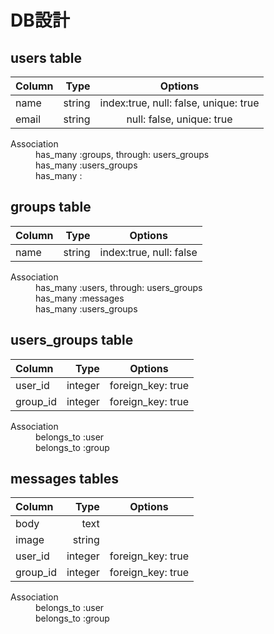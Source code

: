 # **DB設計**


## **users table**


|   Column   |     Type     |             Options                    |
|:-----------|-------------:|:--------------------------------------:|
|    name    |    string    | index:true, null: false, unique: true  |
|   email    |    string    | null: false, unique: true              |


<dl>
  <dt>Association</dt>
  <dd>has_many :groups, through: users_groups</dd>
  <dd>has_many :users_groups</dd>
  <dd>has_many :</dd>
</dl>


## **groups table**


|   Column   |     Type     |             Options                    |
|:-----------|-------------:|:--------------------------------------:|
|     name   |    string    | index:true, null: false                |


<dl>
  <dt>Association</dt>
  <dd>has_many :users, through: users_groups</dd>
  <dd>has_many :messages</dd>
  <dd>has_many :users_groups</dd>
</dl>


## **users_groups table**


|   Column   |     Type     |             Options                    |
|:-----------|-------------:|:--------------------------------------:|
| user_id    |    integer   | foreign_key: true                      |
| group_id   |    integer   | foreign_key: true                      |


<dl>
  <dt>Association</dt>
  <dd>belongs_to :user</dd>
  <dd>belongs_to :group</dd>
</dl>

## **messages table**s


|   Column   |     Type     |             Options                    |
|:-----------|-------------:|:--------------------------------------:|
|   body     |    text      |                                        |
|   image    |    string    |                                        |
|   user_id  |    integer   | foreign_key: true                      |
|   group_id |    integer   | foreign_key: true                      |


<dl>
  <dt>Association</dt>
  <dd>belongs_to :user</dd>
  <dd>belongs_to :group</dd>
</dl>